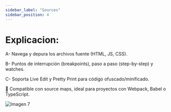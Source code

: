 ```yaml
---
sidebar_label: "Sources"
sidebar_position: 4
---
```

# Explicacion:

A- Navega y depura los archivos fuente (HTML, JS, CSS).

B- Puntos de interrupción (breakpoints), paso a paso (step-by-step) y watches.

C- Soporta Live Edit y Pretty Print para código ofuscado/minificado.

🧠 Compatible con source maps, ideal para proyectos con Webpack, Babel o TypeScript.

![Imagen 7](/img/Source.png)